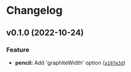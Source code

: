 # Changelog

<!--next-version-placeholder-->

## v0.1.0 (2022-10-24)
### Feature
* **pencil:** Add 'graphiteWidth' option ([`a197e3d`](https://github.com/thuongnn/github-actions-learning-python/commit/a197e3dc88aa09d61857f25bd01bf669d3245d0e))
